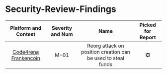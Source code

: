 # Security-Review-Findings
| Platform and Contest | Severity and Num | Name | Picked for Report |
| :---: | :----: | :----------------: | :--------------: |
| [Code4rena Frankencoin](https://code4rena.com/reports/2023-04-frankencoin) | M-01 | Reorg attack on position creation can be used to steal funds | :negative_squared_cross_mark: |
